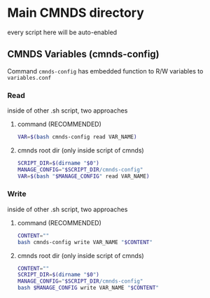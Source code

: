 # Main CMNDS directory
every script here will be auto-enabled
## CMNDS Variables (cmnds-config)

Command `cmnds-config` has embedded function to R/W variables to `variables.conf`

### Read
inside of other .sh script, two approaches
1. command (RECOMMENDED)
    ```bash
    VAR=$(bash cmnds-config read VAR_NAME)
    ```
2. cmnds root dir (only inside script of cmnds)
    ```bash
    SCRIPT_DIR=$(dirname "$0")
    MANAGE_CONFIG="$SCRIPT_DIR/cmnds-config"
    VAR=$(bash "$MANAGE_CONFIG" read VAR_NAME)
    ```

### Write
inside of other .sh script, two approaches
1. command (RECOMMENDED)
    ```bash
    CONTENT=""
    bash cmnds-config write VAR_NAME "$CONTENT"
    ```
2. cmnds root dir (only inside script of cmnds)
    ```bash
    CONTENT=""
    SCRIPT_DIR=$(dirname "$0")
    MANAGE_CONFIG="$SCRIPT_DIR/cmnds-config"
    bash $MANAGE_CONFIG write VAR_NAME "$CONTENT"
    ```
